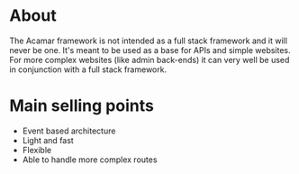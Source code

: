 # About


The Acamar framework is not intended as a full stack framework and it will never be one. It's meant to be used as a base
for APIs and simple websites. For more complex websites (like admin back-ends) it can very well be used in conjunction
with a full stack framework.

# Main selling points
* Event based architecture
* Light and fast
* Flexible
* Able to handle more complex routes



